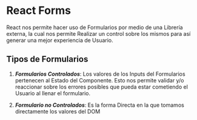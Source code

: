# React Forms

React nos permite hacer uso de Formularios por medio de una Librería externa, la cual nos permite Realizar un control sobre los mismos para así generar una mejor experiencia de Usuario.

## Tipos de Formularios

1. _**Formularios Controlados**_: Los valores de los Inputs del Formularios pertenecen al Estado del Componente. Esto nos permite validar y/o reaccionar sobre los errores posibles que pueda estar cometiendo el Usuario al llenar el formulario.

2. _**Formulario no Controlados**_: Es la forma Directa en la que tomamos directamente los valores del DOM